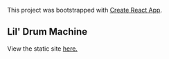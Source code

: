 This project was bootstrapped with [Create React App](https://github.com/facebook/create-react-app).

## Lil' Drum Machine

View the static site <a href="https://rachelhow.github.io/FCC-Drum-Machine/">here.</a>
